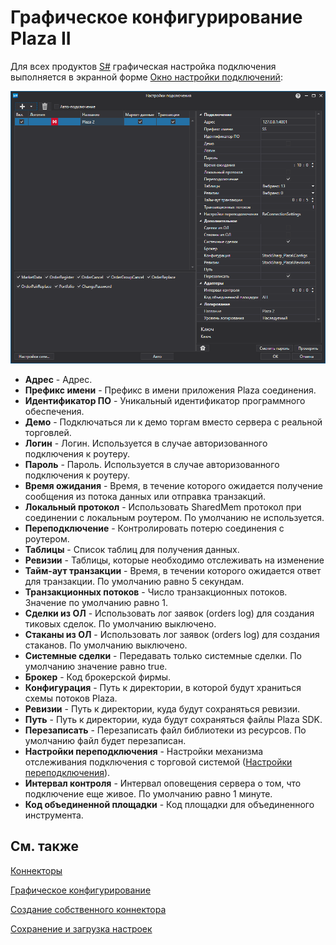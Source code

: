 # Графическое конфигурирование Plaza II

Для всех продуктов [S\#](../../../../api.md) графическая настройка подключения выполняется в экранной форме [Окно настройки подключений](../../../graphical_user_interface/connection_settings_window.md):

![API GUI Settings Plaza 2](../../../../../images/api_gui_settings_plaza2.png)

- **Адрес** \- Адрес.
- **Префикс имени** \- Префикс в имени приложения Plaza соединения.
- **Идентификатор ПО** \- Уникальный идентификатор программного обеспечения.
- **Демо** \- Подключаться ли к демо торгам вместо сервера с реальной торговлей.
- **Логин** \- Логин. Используется в случае авторизованного подключения к роутеру.
- **Пароль** \- Пароль. Используется в случае авторизованного подключения к роутеру.
- **Время ожидания** \- Время, в течение которого ожидается получение сообщения из потока данных или отправка транзакций.
- **Локальный протокол** \- Использовать SharedMem протокол при соединении с локальным роутером. По умолчанию не используется.
- **Переподключение** \- Контролировать потерю соединения с роутером.
- **Таблицы** \- Список таблиц для получения данных.
- **Ревизии** \- Таблицы, которые необходимо отслеживать на изменение
- **Тайм\-аут транзакции** \- Время, в течении которого ожидается ответ для транзакции. По умолчанию равно 5 секундам.
- **Транзакционных потоков** \- Число транзакционных потоков. Значение по умолчанию равно 1.
- **Сделки из ОЛ** \- Использовать лог заявок (orders log) для создания тиковых сделок. По умолчанию выключено.
- **Стаканы из ОЛ** \- Использовать лог заявок (orders log) для создания стаканов. По умолчанию выключено.
- **Системные сделки** \- Передавать только системные сделки. По умолчанию значение равно true.
- **Брокер** \- Код брокерской фирмы.
- **Конфигурация** \- Путь к директории, в которой будут храниться схемы потоков Plaza.
- **Ревизии** \- Путь к директории, куда будут сохраняться ревизии.
- **Путь** \- Путь к директории, куда будут сохраняться файлы Plaza SDK.
- **Перезаписать** \- Перезаписать файл библиотеки из ресурсов. По умолчанию файл будет перезаписан.
- **Настройки переподключения** \- Настройки механизма отслеживания подключения с торговой системой ([Настройки переподключения](../../reconnection_settings.md)). 
- **Интервал контроля** \- Интервал оповещения сервера о том, что подключение еще живое. По умолчанию равно 1 минуте. 
- **Код объединенной площадки** \- Код площадки для объединенного инструмента. 

## См. также

[Коннекторы](../../../connectors.md)

[Графическое конфигурирование](../../graphical_configuration.md)

[Создание собственного коннектора](../../creating_own_connector.md)

[Сохранение и загрузка настроек](../../save_and_load_settings.md)
